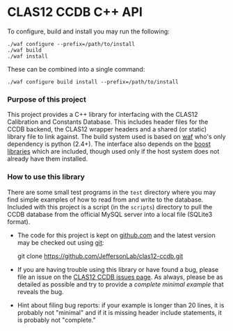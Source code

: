 # CLAS12 CCDB C++ API #

To configure, build and install you may run the following:

    ./waf configure --prefix=/path/to/install
    ./waf build
    ./waf install

These can be combined into a single command:

    ./waf configure build install --prefix=/path/to/install

### Purpose of this project ###

This project provides a C++ library for interfacing with the CLAS12 Calibration and Constants Database. This includes header files for the CCDB backend, the CLAS12 wrapper headers and a shared (or static) library file to link against. The build system used is based on [waf](https://code.google.com/p/waf/) who's only dependency is python (2.4+). The interface also depends on the [boost libraries](http://www.boost.org) which are included, though used only if the host system does not already have them installed.

### How to use this library ###

There are some small test programs in the `test` directory where you may find simple examples of how to read from and write to the database. Included with this project is a script (in the `scripts`) directory to pull the CCDB database from the official MySQL server into a local file (SQLite3 format).

* The code for this project is kept on [github.com](https://github.com/JeffersonLab/clas12-ccdb.git) and the latest version may be checked out using [git](https://git-scm.com):

    git clone https://github.com/JeffersonLab/clas12-ccdb.git

* If you are having trouble using this library or have found a bug, please file an issue on the [CLAS12 CCDB issues page](https://github.com/JeffersonLab/clas12-ccdb/issues). As always, please be as detailed as possible and try to provide a *complete minimal example* that reveals the bug.
* Hint about filing bug reports: if your example is longer than 20 lines, it is probably not "minimal" and if it is missing header include statements, it is probably not "complete."
